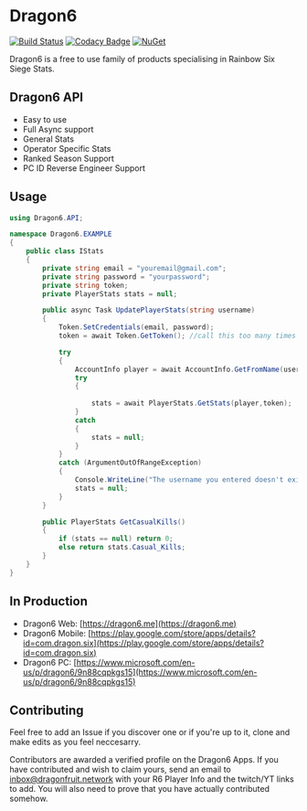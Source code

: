 # Dragon6

[![Build Status](https://travis-ci.org/dragonfruitnetwork/Dragon6-API.svg?branch=master)](https://travis-ci.org/dragonfruitnetwork/Dragon6-API) [![Codacy Badge](https://api.codacy.com/project/badge/Grade/44fea8a2da8a400aa25156b9c28423b4)](https://www.codacy.com/app/aspriddell/Dragon6-API?utm_source=github.com&amp;utm_medium=referral&amp;utm_content=dragonfruitnetwork/Dragon6-API&amp;utm_campaign=Badge_Grade) [![NuGet](https://img.shields.io/nuget/v/Dragon6.API.svg?style=popout)](https://www.nuget.org/packages/Dragon6.API/)

Dragon6 is a free to use family of products specialising in Rainbow Six Siege Stats.

## Dragon6 API

  - Easy to use
  - Full Async support
  - General Stats
  - Operator Specific Stats
  - Ranked Season Support
  - PC ID Reverse Engineer Support
 
## Usage

```C#
using Dragon6.API;

namespace Dragon6.EXAMPLE
{
    public class IStats
    {
		private string email = "youremail@gmail.com";
		private string password = "yourpassword";
		private string token;
		private PlayerStats stats = null;

		public async Task UpdatePlayerStats(string username)
		{
			Token.SetCredentials(email, password);
			token = await Token.GetToken(); //call this too many times and your account will be locked for 2 hours. Make sure you store this and set an expiry for one hour

			try
			{
				AccountInfo player = await AccountInfo.GetFromName(username ,References.Platform.PC,token);		
				try
				{
		
					stats = await PlayerStats.GetStats(player,token);
				}
				catch
				{
					stats = null;
				}
			}
			catch (ArgumentOutOfRangeException)
			{
				Console.WriteLine("The username you entered doesn't exist.");
				stats = null;
			}
		}

		public PlayerStats GetCasualKills()
		{ 
			if (stats == null) return 0;
			else return stats.Casual_Kills; 
		}
	}
}
```

## In Production


- Dragon6 Web: [https://dragon6.me](https://dragon6.me)
- Dragon6 Mobile: [https://play.google.com/store/apps/details?id=com.dragon.six](https://play.google.com/store/apps/details?id=com.dragon.six)
- Dragon6 PC: [https://www.microsoft.com/en-us/p/dragon6/9n88cqpkgs15](https://www.microsoft.com/en-us/p/dragon6/9n88cqpkgs15)

## Contributing


Feel free to add an Issue if you discover one or if you're up to it, clone and make edits as you feel neccesarry. 

Contributors are awarded a verified profile on the Dragon6 Apps. If you have contributed and wish to claim yours, send an email to inbox@dragonfruit.network with your R6 Player Info and the twitch/YT links to add. You will also need to prove that you have actually contributed somehow.
